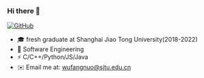 ### Hi there 👋

[![GitHub](https://img.shields.io/badge/dynamic/json?logo=github&label=GitHub&labelColor=495867&color=495867&query=%24.data.totalSubs&url=https%3A%2F%2Fapi.spencerwoo.com%2Fsubstats%2F%3Fsource%3Dgithub%26queryKey%3Dhayschan&style=flat-square)](https://github.com/FangnuoWu)
- 🎓 fresh graduate at Shanghai Jiao Tong University(2018-2022)
- 📘 Software Engineering
- ⚡ C/C++/Python/JS/Java
- ✉️ Email me at: wufangnuo@sjtu.edu.cn
